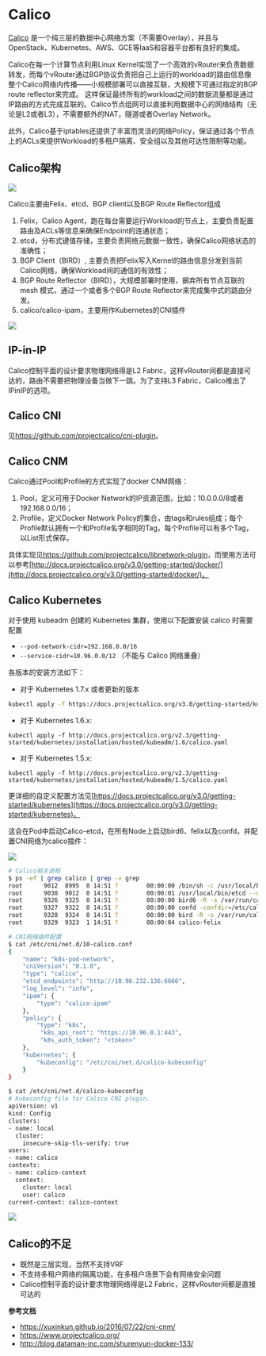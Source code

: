 # Calico

[Calico](https://www.projectcalico.org/) 是一个纯三层的数据中心网络方案（不需要Overlay），并且与OpenStack、Kubernetes、AWS、GCE等IaaS和容器平台都有良好的集成。

Calico在每一个计算节点利用Linux Kernel实现了一个高效的vRouter来负责数据转发，而每个vRouter通过BGP协议负责把自己上运行的workload的路由信息像整个Calico网络内传播——小规模部署可以直接互联，大规模下可通过指定的BGP route reflector来完成。 这样保证最终所有的workload之间的数据流量都是通过IP路由的方式完成互联的。Calico节点组网可以直接利用数据中心的网络结构（无论是L2或者L3），不需要额外的NAT，隧道或者Overlay Network。

此外，Calico基于iptables还提供了丰富而灵活的网络Policy，保证通过各个节点上的ACLs来提供Workload的多租户隔离、安全组以及其他可达性限制等功能。

## Calico架构

![](calico.png)

Calico主要由Felix、etcd、BGP client以及BGP Route Reflector组成

1.  Felix，Calico Agent，跑在每台需要运行Workload的节点上，主要负责配置路由及ACLs等信息来确保Endpoint的连通状态；
2.  etcd，分布式键值存储，主要负责网络元数据一致性，确保Calico网络状态的准确性；
3.  BGP Client（BIRD）, 主要负责把Felix写入Kernel的路由信息分发到当前Calico网络，确保Workload间的通信的有效性；
4.  BGP Route Reflector（BIRD），大规模部署时使用，摒弃所有节点互联的 mesh 模式，通过一个或者多个BGP Route Reflector来完成集中式的路由分发。
5.  calico/calico-ipam，主要用作Kubernetes的CNI插件

![](calico2.png)

## IP-in-IP

Calico控制平面的设计要求物理网络得是L2 Fabric，这样vRouter间都是直接可达的，路由不需要把物理设备当做下一跳。为了支持L3 Fabric，Calico推出了IPinIP的选项。

## Calico CNI

见<https://github.com/projectcalico/cni-plugin>。

## Calico CNM

Calico通过Pool和Profile的方式实现了docker CNM网络：

1.  Pool，定义可用于Docker Network的IP资源范围，比如：10.0.0.0/8或者192.168.0.0/16；
2.  Profile，定义Docker Network Policy的集合，由tags和rules组成；每个 Profile默认拥有一个和Profile名字相同的Tag，每个Profile可以有多个Tag，以List形式保存。

具体实现见<https://github.com/projectcalico/libnetwork-plugin>，而使用方法可以参考[http://docs.projectcalico.org/v3.0/getting-started/docker/](http://docs.projectcalico.org/v3.0/getting-started/docker/)。

## Calico Kubernetes

对于使用 kubeadm 创建的 Kubernetes 集群，使用以下配置安装 calico 时需要配置

- `--pod-network-cidr=192.168.0.0/16`
- `--service-cidr=10.96.0.0/12` （不能与 Calico 网络重叠）

各版本的安装方法如下：

* 对于 Kubernetes 1.7.x 或者更新的版本

```sh
kubectl apply -f https://docs.projectcalico.org/v3.0/getting-started/kubernetes/installation/hosted/kubeadm/1.7/calico.yaml
```

* 对于 Kubernetes 1.6.x:

```
kubectl apply -f http://docs.projectcalico.org/v2.3/getting-started/kubernetes/installation/hosted/kubeadm/1.6/calico.yaml
```

* 对于 Kubernetes 1.5.x:

```
kubectl apply -f http://docs.projectcalico.org/v2.3/getting-started/kubernetes/installation/hosted/kubeadm/1.5/calico.yaml
```

更详细的自定义配置方法见[https://docs.projectcalico.org/v3.0/getting-started/kubernetes](https://docs.projectcalico.org/v3.0/getting-started/kubernetes)。

这会在Pod中启动Calico-etcd，在所有Node上启动bird6、felix以及confd，并配置CNI网络为calico插件：

![](calico-components.png)

```sh
# Calico相关进程
$ ps -ef | grep calico | grep -v grep
root      9012  8995  0 14:51 ?        00:00:00 /bin/sh -c /usr/local/bin/etcd --name=calico --data-dir=/var/etcd/calico-data --advertise-client-urls=http://$CALICO_ETCD_IP:6666 --listen-client-urls=http://0.0.0.0:6666 --listen-peer-urls=http://0.0.0.0:6667
root      9038  9012  0 14:51 ?        00:00:01 /usr/local/bin/etcd --name=calico --data-dir=/var/etcd/calico-data --advertise-client-urls=http://10.146.0.2:6666 --listen-client-urls=http://0.0.0.0:6666 --listen-peer-urls=http://0.0.0.0:6667
root      9326  9325  0 14:51 ?        00:00:00 bird6 -R -s /var/run/calico/bird6.ctl -d -c /etc/calico/confd/config/bird6.cfg
root      9327  9322  0 14:51 ?        00:00:00 confd -confdir=/etc/calico/confd -interval=5 -watch --log-level=debug -node=http://10.96.232.136:6666 -client-key= -client-cert= -client-ca-keys=
root      9328  9324  0 14:51 ?        00:00:00 bird -R -s /var/run/calico/bird.ctl -d -c /etc/calico/confd/config/bird.cfg
root      9329  9323  1 14:51 ?        00:00:04 calico-felix
```

```sh
# CNI网络插件配置
$ cat /etc/cni/net.d/10-calico.conf
{
    "name": "k8s-pod-network",
    "cniVersion": "0.1.0",
    "type": "calico",
    "etcd_endpoints": "http://10.96.232.136:6666",
    "log_level": "info",
    "ipam": {
        "type": "calico-ipam"
    },
    "policy": {
        "type": "k8s",
         "k8s_api_root": "https://10.96.0.1:443",
         "k8s_auth_token": "<token>"
    },
    "kubernetes": {
        "kubeconfig": "/etc/cni/net.d/calico-kubeconfig"
    }
}

$ cat /etc/cni/net.d/calico-kubeconfig
# Kubeconfig file for Calico CNI plugin.
apiVersion: v1
kind: Config
clusters:
- name: local
  cluster:
    insecure-skip-tls-verify: true
users:
- name: calico
contexts:
- name: calico-context
  context:
    cluster: local
    user: calico
current-context: calico-context
```

![](calico-flow.png)

## Calico的不足

- 既然是三层实现，当然不支持VRF
- 不支持多租户网络的隔离功能，在多租户场景下会有网络安全问题 
- Calico控制平面的设计要求物理网络得是L2 Fabric，这样vRouter间都是直接可达的

**参考文档**

- https://xuxinkun.github.io/2016/07/22/cni-cnm/
- https://www.projectcalico.org/
- http://blog.dataman-inc.com/shurenyun-docker-133/
